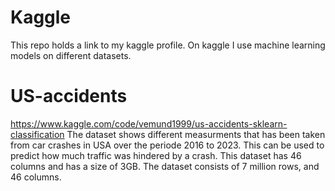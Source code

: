 # Kaggle
This repo holds a link to my kaggle profile. On kaggle I use machine learning models on different datasets.


# US-accidents
https://www.kaggle.com/code/vemund1999/us-accidents-sklearn-classification
The dataset shows different measurments that has been taken from car crashes in USA over the periode 2016 to 2023. This can be used to predict how much traffic was hindered by a crash.
This dataset has 46 columns and has a size of 3GB. The dataset consists of 7 million rows, and 46 columns.
